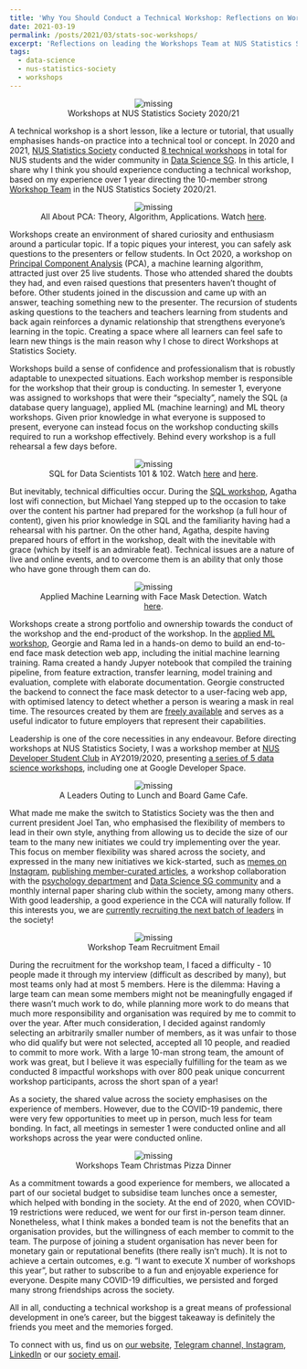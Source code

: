 ```yaml
---
title: 'Why You Should Conduct a Technical Workshop: Reflections on Workshops at NUS Statistics Society'
date: 2021-03-19
permalink: /posts/2021/03/stats-soc-workshops/
excerpt: 'Reflections on leading the Workshops Team at NUS Statistics Society AY2020/21.'
tags:
  - data-science
  - nus-statistics-society
  - workshops
---
```


<figure align="center">
    <img src="/images/technical-workshop/workshops.png" alt='missing' />
    <figcaption align="center">Workshops at NUS Statistics Society 2020/21</figcaption>
</figure>

A technical workshop is a short lesson, like a lecture or tutorial, that usually emphasises hands-on practice into a technical tool or concept. In 2020 and 2021, <a href="https://sites.google.com/view/nusstatisticssociety/">NUS Statistics Society</a> conducted <a href="https://sites.google.com/view/nusstatisticssociety/workshops">8 technical workshops</a> in total for NUS students and the wider community in <a href="https://datascience.sg/">Data Science SG</a>. In this article, I share why I think you should experience conducting a technical workshop, based on my experience over 1 year directing the 10-member strong <a href="https://sites.google.com/view/nusstatisticssociety/about/about-workshops">Workshop Team</a> in the NUS Statistics Society 2020/21.

<figure align="center">
    <img src="/images/technical-workshop/pca-peng.jpg" alt='missing' />
    <figcaption align="center">All About PCA: Theory, Algorithm, Applications. Watch <a href="https://sites.google.com/view/nusstatisticssociety/workshops/all-about-pca-theory-algorithm-application">here</a>.</figcaption>
</figure>

Workshops create an environment of shared curiosity and enthusiasm around a particular topic. If a topic piques your interest, you can safely ask questions to the presenters or fellow students. In Oct 2020, a workshop on <a href="https://sites.google.com/view/nusstatisticssociety/workshops/all-about-pca-theory-algorithm-application">Principal Component Analysis</a> (PCA), a machine learning algorithm, attracted just over 25 live students. Those who attended shared the doubts they had, and even raised questions that presenters haven’t thought of before. Other students joined in the discussion and came up with an answer, teaching something new to the presenter. The recursion of students asking questions to the teachers and teachers learning from students and back again reinforces a dynamic relationship that strengthens everyone’s learning in the topic. Creating a space where all learners can feel safe to learn new things is the main reason why I chose to direct Workshops at Statistics Society.

Workshops build a sense of confidence and professionalism that is robustly adaptable to unexpected situations. Each workshop member is responsible for the workshop that their group is conducting. In semester 1, everyone was assigned to workshops that were their “specialty”, namely the SQL (a database query language), applied ML (machine learning) and ML theory workshops. Given prior knowledge in what everyone is supposed to present, everyone can instead focus on the workshop conducting skills required to run a workshop effectively. Behind every workshop is a full rehearsal a few days before.

<figure align="center">
    <img src="/images/technical-workshop/sql-agatha.png" alt='missing' />
    <figcaption align="center">SQL for Data Scientists 101 & 102. Watch <a href="https://sites.google.com/view/nusstatisticssociety/workshops/sql-for-data-scientists-101">here</a> and <a href="https://sites.google.com/view/nusstatisticssociety/workshops/sql-for-data-scientists-102">here</a>.</figcaption>
</figure>

But inevitably, technical difficulties occur. During the <a href="https://sites.google.com/view/nusstatisticssociety/workshops/sql-for-data-scientists-101">SQL workshop</a>, Agatha lost wifi connection, but Michael Yang stepped up to the occasion to take over the content his partner had prepared for the workshop (a full hour of content), given his prior knowledge in SQL and the familiarity having had a rehearsal with his partner. On the other hand, Agatha, despite having prepared hours of effort in the workshop, dealt with the inevitable with grace (which by itself is an admirable feat). Technical issues are a nature of live and online events, and to overcome them is an ability that only those who have gone through them can do.

<figure align="center">
    <img src="/images/technical-workshop/facemask-georgie.png" alt='missing' />
    <figcaption align="center">Applied Machine Learning with Face Mask Detection. Watch <a href="https://sites.google.com/view/nusstatisticssociety/workshops/applied-machine-learning-for-face-mask-detection">here</a>.</figcaption>
</figure>

Workshops create a strong portfolio and ownership towards the conduct of the workshop and the end-product of the workshop. In the <a href="https://sites.google.com/view/nusstatisticssociety/workshops/applied-machine-learning-for-face-mask-detection">applied ML workshop</a>, Georgie and Rama led in a hands-on demo to build an end-to-end face mask detection web app, including the initial machine learning training. Rama created a handy Jupyer notebook that compiled the training pipeline, from feature extraction, transfer learning, model training and evaluation, complete with elaborate documentation. Georgie constructed the backend to connect the face mask detector to a user-facing web app, with optimised latency to detect whether a person is wearing a mask in real time. The resources created by them are <a href="https://github.com/geoboom/facemask-workshop">freely available</a> and serves as a useful indicator to future employers that represent their capabilities.

Leadership is one of the core necessities in any endeavour. Before directing workshops at NUS Statistics Society, I was a workshop member at <a href="https://dsc.comp.nus.edu.sg/">NUS Developer Student Club</a> in AY2019/2020, presenting <a href="https://www.youtube.com/playlist?list=PLiAp0_yuG0tY3bldy2K3L3s5XZmlmy8Gu">a series of 5 data science workshops</a>, including one at Google Developer Space.

<figure align="center">
    <img src="/images/technical-workshop/leaders.jpg" alt='missing' />
    <figcaption align="center">A Leaders Outing to Lunch and Board Game Cafe.</figcaption>
</figure>

What made me make the switch to Statistics Society was the then and current president Joel Tan, who emphasised the flexibility of members to lead in their own style, anything from allowing us to decide the size of our team to the many new initiates we could try implementing over the year. This focus on member flexibility was shared across the society, and expressed in the many new initiatives we kick-started, such as <a href="https://www.instagram.com/nusstatssoc/">memes on Instagram</a>, <a href="https://sites.google.com/view/nusstatisticssociety/articles">publishing member-curated articles</a>, a workshop collaboration with the <a href="https://sites.google.com/view/nusstatisticssociety/workshops/effective-data-visualization">psychology department</a> and <a href="https://datascience.sg/">Data Science SG community</a> and a monthly internal paper sharing club within the society, among many others. With good leadership, a good experience in the CCA will naturally follow. If this interests you, we are <a href="https://nus.campuslabs.com/engage/submitter/form/start/473251">currently recruiting the next batch of leaders</a> in the society!

<figure align="center">
    <img src="/images/technical-workshop/workshop-interview.png" alt='missing' />
    <figcaption align="center">Workshop Team Recruitment Email</figcaption>
</figure>

During the recruitment for the workshop team, I faced a difficulty - 10 people made it through my interview (difficult as described by many), but most teams only had at most 5 members. Here is the dilemma: Having a large team can mean some members might not be meaningfully engaged if there wasn’t much work to do, while planning more work to do means that much more responsibility and organisation was required by me to commit to over the year. After much consideration, I decided against randomly selecting an arbitrarily smaller number of members, as it was unfair to those who did qualify but were not selected, accepted all 10 people, and readied to commit to more work. With a large 10-man strong team, the amount of work was great, but I believe it was especially fulfilling for the team as we conducted 8 impactful workshops with over 800 peak unique concurrent workshop participants, across the short span of a year!

As a society, the shared value across the society emphasises on the experience of members. However, due to the COVID-19 pandemic, there were very few opportunities to meet up in person, much less for team bonding. In fact, all meetings in semester 1 were conducted online and all workshops across the year were conducted online.

<figure align="center">
    <img src="/images/technical-workshop/team-dinner.png" alt='missing' />
    <figcaption align="center">Workshops Team Christmas Pizza Dinner</figcaption>
</figure>

As a commitment towards a good experience for members, we allocated a part of our societal budget to subsidise team lunches once a semester, which helped with bonding in the society. At the end of 2020, when COVID-19 restrictions were reduced, we went for our first in-person team dinner. Nonetheless, what I think makes a bonded team is not the benefits that an organisation provides, but the willingness of each member to commit to the team. The purpose of joining a student organisation has never been for monetary gain or reputational benefits (there really isn’t much). It is not to achieve a certain outcomes, e.g. “I want to execute X number of workshops this year”, but rather to subscribe to a fun and enjoyable experience for everyone. Despite many COVID-19 difficulties, we persisted and forged many strong friendships across the society.

All in all, conducting a technical workshop is a great means of professional development in one’s career, but the biggest takeaway is definitely the friends you meet and the memories forged.

To connect with us, find us on <a href="http://sites.google.com/view/nusstatisticssociety">our website</a>, <a href="http://tinyurl.com/StatsTele">Telegram channel, <a href="http://tinyurl.com/StatsTele">Instagram</a>, <a href="http://linkedin.com/company/nusstatssoc/">LinkedIn</a> or our <a href="mailto:statistics.society@u.nus.edu">society email</a>.